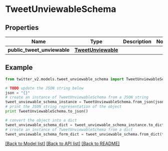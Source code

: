 # TweetUnviewableSchema


## Properties
Name | Type | Description | Notes
------------ | ------------- | ------------- | -------------
**public_tweet_unviewable** | [**TweetUnviewable**](TweetUnviewable.md) |  | 

## Example

```python
from twitter_v2.models.tweet_unviewable_schema import TweetUnviewableSchema

# TODO update the JSON string below
json = "{}"
# create an instance of TweetUnviewableSchema from a JSON string
tweet_unviewable_schema_instance = TweetUnviewableSchema.from_json(json)
# print the JSON string representation of the object
print TweetUnviewableSchema.to_json()

# convert the object into a dict
tweet_unviewable_schema_dict = tweet_unviewable_schema_instance.to_dict()
# create an instance of TweetUnviewableSchema from a dict
tweet_unviewable_schema_form_dict = tweet_unviewable_schema.from_dict(tweet_unviewable_schema_dict)
```
[[Back to Model list]](../README.md#documentation-for-models) [[Back to API list]](../README.md#documentation-for-api-endpoints) [[Back to README]](../README.md)


